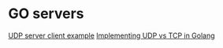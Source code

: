 # GO servers

[UDP server client example](https://varshneyabhi.wordpress.com/2014/12/23/simple-udp-clientserver-in-golang/)
[Implementing UDP vs TCP in Golang](http://www.minaandrawos.com/2016/05/14/udp-vs-tcp-in-golang/)